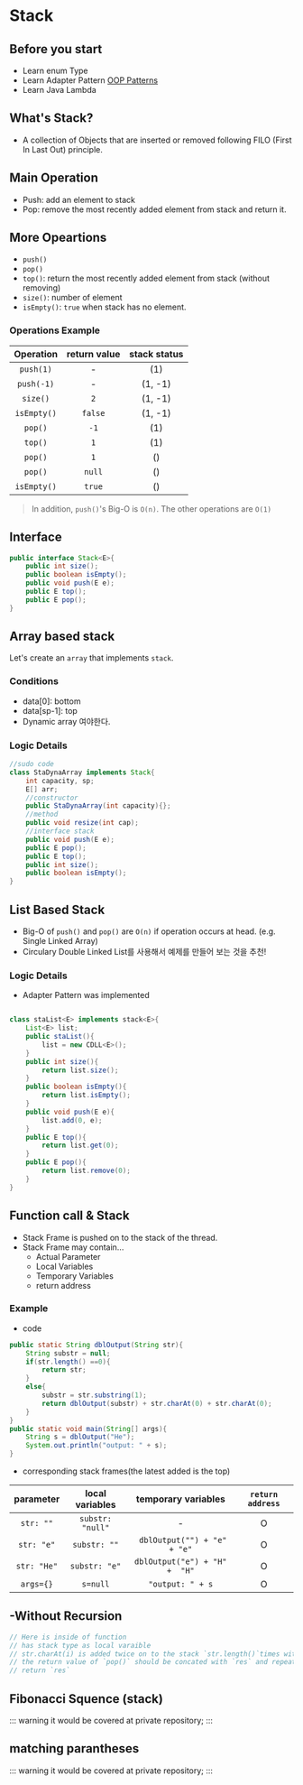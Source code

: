 # Stack

## Before you start

- Learn enum Type
- Learn Adapter Pattern [OOP Patterns](./oop-patterns)
- Learn Java Lambda

## What's Stack?

- A collection of Objects that are inserted or removed following FILO (First In Last Out) principle.

## Main Operation

- Push: add an element to stack
- Pop: remove the most recently added element from stack and return it.

## More Opeartions

- `push()`
- `pop()`
- `top()`: return the most recently added element from stack (without removing)
- `size()`: number of element
- `isEmpty()`: `true` when stack has no element.

### Operations Example

| Operation | return value | stack status |
|:---:|:---:|:---:|
| `push(1)` | - | (1) |
| `push(-1)` | - | (1, -1) |
| `size()` | `2` | (1, -1) |
| `isEmpty()` | `false` | (1, -1) |
| `pop()` | `-1` | (1) |
| `top()` | `1` | (1) |
| `pop()` | `1` | () |
| `pop()` | `null` | () |
| `isEmpty()` | `true` | () |

> In addition, `push()`'s Big-O is `O(n)`. The other operations are `O(1)`

## Interface

```java
public interface Stack<E>{
    public int size();
    public boolean isEmpty();
    public void push(E e);
    public E top();
    public E pop();
}
```

## Array based stack

Let's create an `array` that implements `stack`.

### Conditions
- data[0]: bottom
- data[sp-1]: top
- Dynamic array 여야한다.

### Logic Details

```java
//sudo code
class StaDynaArray implements Stack{
    int capacity, sp;
    E[] arr;
    //constructor
    public StaDynaArray(int capacity){};
    //method
    public void resize(int cap);
    //interface stack
    public void push(E e);
    public E pop();
    public E top();
    public int size();
    public boolean isEmpty();
}
```

## List Based Stack

- Big-O of `push()` and `pop()` are `O(n)` if operation occurs at head. (e.g. Single Linked Array)
- Circulary Double Linked List를 사용해서 예제를 만들어 보는 것을 추천!

### Logic Details

- Adapter Pattern was implemented

```java

class staList<E> implements stack<E>{
    List<E> list;
    public staList(){
        list = new CDLL<E>();
    }
    public int size(){
        return list.size();
    }
    public boolean isEmpty(){
        return list.isEmpty();
    }
    public void push(E e){
        list.add(0, e);
    }
    public E top(){
        return list.get(0);
    }
    public E pop(){
        return list.remove(0);
    }
}

```

## Function call & Stack

- Stack Frame is pushed on to the stack of the thread.
- Stack Frame may contain...
    - Actual Parameter
    - Local Variables
    - Temporary Variables
    - return address

### Example

- code

```java
public static String dblOutput(String str){
    String substr = null;
    if(str.length() ==0){
        return str;
    }
    else{
        substr = str.substring(1);
        return dblOutput(substr) + str.charAt(0) + str.charAt(0);
    }
}
public static void main(String[] args){
    String s = dblOutput("He");
    System.out.println("output: " + s);
}
```

- corresponding stack frames(the latest added is the top)

| parameter | local variables | temporary variables | `return address` |
|:---:|:---:|:---:|:---:|
| `str: ""` | `substr: "null"` | - | O |
| `str: "e"` | `substr: ""` | ` dblOutput("") + "e" + "e"` | O |
| `str: "He"` | `substr: "e"` | `dblOutput("e") + "H" +  "H"` | O |
| `args={}` | `s=null` | `"output: " + s` | O |

## -Without Recursion

```java
// Here is inside of function
// has stack type as local varaible
// str.charAt(i) is added twice on to the stack `str.length()`times with `for` statement
// the return value of `pop()` should be concated with `res` and repeat through `while` statement when stack becomes empty
// return `res`
```

## Fibonacci Squence (stack)

::: warning 
it would be covered at private repository;
:::

## matching parantheses

::: warning 
it would be covered at private repository;
:::

<Disqus />